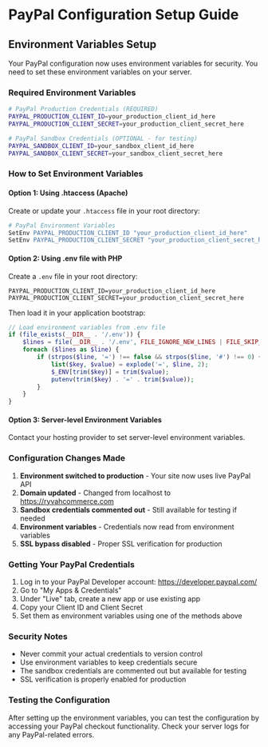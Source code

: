 # PayPal Configuration Setup Guide

## Environment Variables Setup

Your PayPal configuration now uses environment variables for security. You need to set these environment variables on your server.

### Required Environment Variables

```bash
# PayPal Production Credentials (REQUIRED)
PAYPAL_PRODUCTION_CLIENT_ID=your_production_client_id_here
PAYPAL_PRODUCTION_CLIENT_SECRET=your_production_client_secret_here

# PayPal Sandbox Credentials (OPTIONAL - for testing)
PAYPAL_SANDBOX_CLIENT_ID=your_sandbox_client_id_here
PAYPAL_SANDBOX_CLIENT_SECRET=your_sandbox_client_secret_here
```

### How to Set Environment Variables

#### Option 1: Using .htaccess (Apache)
Create or update your `.htaccess` file in your root directory:

```apache
# PayPal Environment Variables
SetEnv PAYPAL_PRODUCTION_CLIENT_ID "your_production_client_id_here"
SetEnv PAYPAL_PRODUCTION_CLIENT_SECRET "your_production_client_secret_here"
```

#### Option 2: Using .env file with PHP
Create a `.env` file in your root directory:

```env
PAYPAL_PRODUCTION_CLIENT_ID=your_production_client_id_here
PAYPAL_PRODUCTION_CLIENT_SECRET=your_production_client_secret_here
```

Then load it in your application bootstrap:

```php
// Load environment variables from .env file
if (file_exists(__DIR__ . '/.env')) {
    $lines = file(__DIR__ . '/.env', FILE_IGNORE_NEW_LINES | FILE_SKIP_EMPTY_LINES);
    foreach ($lines as $line) {
        if (strpos($line, '=') !== false && strpos($line, '#') !== 0) {
            list($key, $value) = explode('=', $line, 2);
            $_ENV[trim($key)] = trim($value);
            putenv(trim($key) . '=' . trim($value));
        }
    }
}
```

#### Option 3: Server-level Environment Variables
Contact your hosting provider to set server-level environment variables.

### Configuration Changes Made

1. **Environment switched to production** - Your site now uses live PayPal API
2. **Domain updated** - Changed from localhost to https://ryvahcommerce.com
3. **Sandbox credentials commented out** - Still available for testing if needed
4. **Environment variables** - Credentials now read from environment variables
5. **SSL bypass disabled** - Proper SSL verification for production

### Getting Your PayPal Credentials

1. Log in to your PayPal Developer account: https://developer.paypal.com/
2. Go to "My Apps & Credentials"
3. Under "Live" tab, create a new app or use existing app
4. Copy your Client ID and Client Secret
5. Set them as environment variables using one of the methods above

### Security Notes

- Never commit your actual credentials to version control
- Use environment variables to keep credentials secure
- The sandbox credentials are commented out but available for testing
- SSL verification is properly enabled for production

### Testing the Configuration

After setting up the environment variables, you can test the configuration by accessing your PayPal checkout functionality. Check your server logs for any PayPal-related errors. 